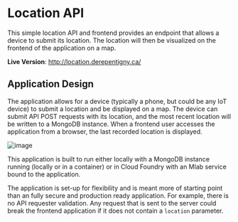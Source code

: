 # Location API

This simple location API and frontend provides an endpoint that allows a device to submit its location. The location will then be visualized on the frontend of the application on a map.

**Live Version**: http://location.derepentigny.ca/

## Application Design

The application allows for a device (typically a phone, but could be any IoT device) to submit a location and be displayed on a map. The device can submit API POST requests with its location, and the most recent location will be written to a MongoDB instance. When a frontend user accesses the application from a browser, the last recorded location is displayed.

![image](https://drive.google.com/uc?export=view&id=1Ho8Tay-sWOvv-U1KnrlQsI7kr_z_e424)

This application is built to run either locally with a MongoDB instance running (locally or in a container) or in Cloud Foundry with an Mlab service bound to the application.

The application is set-up for flexibility and is meant more of starting point than an fully secure and production ready application. For example, there is no API requester validation. Any request that is sent to the server could break the frontend application if it does not contain a `location` parameter.


